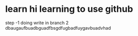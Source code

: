 # learn hi learning to use github
step -1
doing write in branch 2
dbaugaufbuadbguadfbsgdfugbadfuygavbuadvhad


